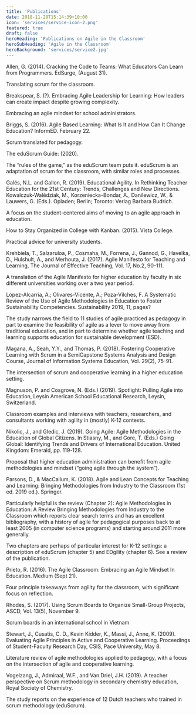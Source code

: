 ```yaml
---
title: 'Publications'
date: 2018-11-28T15:14:39+10:00
icon: 'services/service-icon-2.png'
featured: true
draft: false
heroHeading: 'Publications on Agile in the Classroom'
heroSubHeading: 'Agile in the Classroom'
heroBackground: 'services/service2.jpg'
---
```

Allen, G. (2014). Cracking the Code to Teams: What Educators Can Learn from Programmers. EdSurge, (August 31). 

Translating scrum for the classroom.

Breakspear, S. (?). Embracing Agile Leadership for Learning: How leaders can create impact despite growing complexity. 

Embracing an agile mindset for school administrators.

Briggs, S. (2016). Agile Based Learning: What Is It and How Can It Change Education? InformED. February 22. 

Scrum translated for pedagogy.

The eduScrum Guide: (2020). 

The “rules of the game,” as the eduScrum team puts it. eduScrum is an adaptation of scrum for the classroom, with similar roles and processes.

Galés, N.L. and Gallon, R. (2019). Educational Agility. In Rethinking Teacher Education for the 21st Century: Trends, Challenges and New Directions. Kowalczuk-Walêdziak, M., Korzeniecka-Bondar, A., Danilewicz, W., & Lauwers, G. (Eds.). Opladen; Berlin; Toronto: Verlag Barbara Budrich.

A focus on the student-centered aims of moving to an agile approach in education.

How to Stay Organized in College with Kanban. (2015). Vista College.

Practical advice for university students.

Krehbiela, T., Salzaruloa, P., Cosmaha, M., Forrena, J., Gannod, G., Havelka, D., Hulshult, A., and Merhouta, J. (2017). Agile Manifesto for Teaching and Learning, The Journal of Effective Teaching, Vol. 17, No.2, 90-111.

A translation of the Agile Manifesto for higher education by faculty in six different universities working over a two year period.

López-Alcarria, A.; Olivares-Vicente, A.; Poza-Vilches, F. A Systematic Review of the Use of Agile Methodologies in Education to Foster Sustainability Competencies. Sustainability 2019, 11, pages?

The study narrows the field to 11 studies of agile practiced as pedagogy in part to examine the feasibility of agile as a lever to move away from traditional education, and in part to determine whether agile teaching and learning supports education for sustainable development (ESD).

Magana, A., Seah, Y.Y., and Thomas, P. (2018). Fostering Cooperative Learning with Scrum in a SemiCapstone Systems Analysis and Design Course, Journal of Information Systems Education, Vol. 29(2), 75-91.

The intersection of scrum and cooperative learning in a higher education setting.

Magnuson, P. and Cosgrove, N. (Eds.) (2019). Spotlight: Pulling Agile into Education, Leysin American School Educational Research, Leysin, Switzerland.

Classroom examples and interviews with teachers, researchers, and consultants working with agility in (mostly) K-12 contexts.

Nikolic, J., and Gledic, J. (2019). Going Agile: Agile Methodologies in the Education of Global Citizens. In Stiasny, M., and Gore, T. (Eds.) Going Global: Identifying Trends and Drivers of International Education. United Kingdom: Emerald, pp. 119-128.

Proposal that higher education administration can benefit from agile methodologies and mindset (“going agile through the system”).

Parsons, D., & MacCallum, K. (2018). Agile and Lean Concepts for Teaching and Learning: Bringing Methodologies from Industry to the Classroom (1st ed. 2019 ed.). Springer.

Particularly helpful is the review (Chapter 2): Agile Methodologies in Education: A Review Bringing Methodologies from Industry to the Classroom which reports clear search terms and has an excellent bibliography, with a history of agile for pedagogical purposes back to at least 2005 (in computer science programs) and starting around 2011 more generally.

Two chapters are perhaps of particular interest for K-12 settings: a description of eduScrum (chapter 5) and EDgility (chapter 6). See a review of the publication. 

Prieto, R. (2016). The Agile Classroom: Embracing an Agile Mindset In Education. Medium (Sept 21).

Four principle takeaways from agility for the classroom, with significant focus on reflection.

Rhodes, S. (2017). Using Scrum Boards to Organize Small-Group Projects, ASCD, Vol. 13(5), November 9.

Scrum boards in an international school in Vietnam

Stewart, J., Cusatis, C. D., Kevin Kidder, K., Massi, J., Anne, K. (2009). Evaluating Agile Principles in Active and Cooperative Learning. Proceedings of Student-Faculty Research Day, CSIS, Pace University, May 8.
 
Literature review of agile methodologies applied to pedagogy, with a focus on the intersection of agile and cooperative learning. 

Vogelzang, J., Admiraal, W.F., and Van Driel, J.H. (2019). A teacher perspective on Scrum methodology in secondary chemistry education, Royal Society of Chemistry.

The study reports on the experience of 12 Dutch teachers who trained in scrum methodology (eduScrum). 
